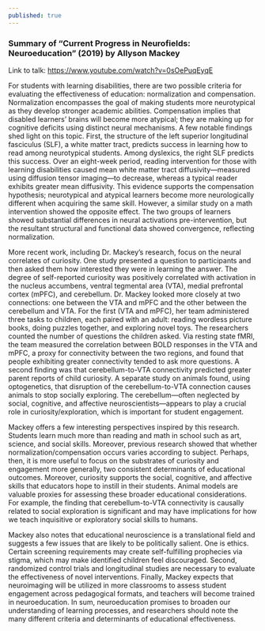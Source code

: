 ```yaml
---
published: true
---
```

### Summary of “Current Progress in Neurofields: Neuroeducation” (2019) by Allyson Mackey

Link to talk: https://www.youtube.com/watch?v=0sOePuqEyqE

For students with learning disabilities, there are two possible criteria for evaluating the effectiveness of education: normalization and compensation. Normalization encompasses the goal of making students more neurotypical as they develop stronger academic abilities. Compensation implies that disabled learners’ brains will become more atypical; they are making up for cognitive deficits using distinct neural mechanisms. A few notable findings shed light on this topic. First, the structure of the left superior longitudinal fasciculus (SLF), a white matter tract, predicts success in learning how to read among neurotypical students. Among dyslexics, the right SLF predicts this success. Over an eight-week period, reading intervention for those with learning disabilities caused mean white matter tract diffusivity—measured using diffusion tensor imaging—to decrease, whereas a typical reader exhibits greater mean diffusivity. This evidence supports the compensation hypothesis; neurotypical and atypical learners become more neurologically different when acquiring the same skill. However, a similar study on a math intervention showed the opposite effect. The two groups of learners showed substantial differences in neural activations pre-intervention, but the resultant structural and functional data showed convergence, reflecting normalization.

More recent work, including Dr. Mackey’s research, focus on the neural correlates of curiosity. One study presented a question to participants and then asked them how interested they were in learning the answer. The degree of self-reported curiosity was positively correlated with activation in the nucleus accumbens, ventral tegmental area (VTA), medial prefrontal cortex (mPFC), and cerebellum. Dr. Mackey looked more closely at two connections: one between the VTA and mPFC and the other between the cerebellum and VTA. For the first (VTA and mPFC), her team administered three tasks to children, each paired with an adult: reading wordless picture books, doing puzzles together, and exploring novel toys. The researchers counted the number of questions the children asked. Via resting state fMRI, the team measured the correlation between BOLD responses in the VTA and mPFC, a proxy for connectivity between the two regions, and found that people exhibiting greater connectivity tended to ask more questions. A second finding was that cerebellum-to-VTA connectivity predicted greater parent reports of child curiosity. A separate study on animals found, using optogenetics, that disruption of the cerebellum-to-VTA connection causes animals to stop socially exploring. The cerebellum—often neglected by social, cognitive, and affective neuroscientists—appears to play a crucial role in curiosity/exploration, which is important for student engagement.

Mackey offers a few interesting perspectives inspired by this research. Students learn much more than reading and math in school such as art, science, and social skills. Moreover, previous research showed that whether normalization/compensation occurs varies according to subject. Perhaps, then, it is more useful to focus on the substrates of curiosity and engagement more generally, two consistent determinants of educational outcomes. Moreover, curiosity supports the social, cognitive, and affective skills that educators hope to instill in their students. Animal models are valuable proxies for assessing these broader educational considerations. For example, the finding that cerebellum-to-VTA connectivity is causally related to social exploration is significant and may have implications for how we teach inquisitive or exploratory social skills to humans. 

Mackey also notes that educational neuroscience is a translational field and suggests a few issues that are likely to be politically salient. One is ethics. Certain screening requirements may create self-fulfilling prophecies via stigma, which may make identified children feel discouraged. Second, randomized control trials and longitudinal studies are necessary to evaluate the effectiveness of novel interventions. Finally, Mackey expects that neuroimaging will be utilized in more classrooms to assess student engagement across pedagogical formats, and teachers will become trained in neuroeducation. In sum, neuroeducation promises to broaden our understanding of learning processes, and researchers should note the many different criteria and determinants of educational effectiveness.
